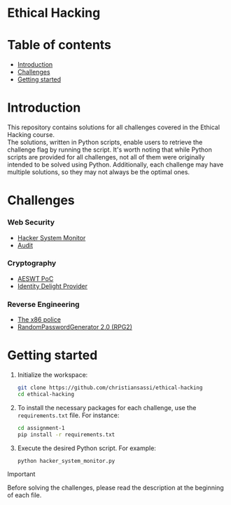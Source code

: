 # Ethical Hacking

# Table of contents

-   [Introduction](#introduction)
-   [Challenges](#challenges)
-   [Getting started](#getting-started)

# Introduction

This repository contains solutions for all challenges covered in the Ethical Hacking course. <br>
The solutions, written in Python scripts, enable users to retrieve the challenge flag by running the script. 
It's worth noting that while Python scripts are provided for all challenges, not all of them were originally intended to be solved using Python. 
Additionally, each challenge may have multiple solutions, so they may not always be the optimal ones.

# Challenges

### Web Security

-   [Hacker System Monitor](assignment-1/hacker_system_monitor.py)
-   [Audit](assignment-2/auction.py)

### Cryptography

-   [AESWT PoC](assignment-3/aeswt_poc.py)
-   [Identity Delight Provider](assignment-4/identity_delight_provider.py)

### Reverse Engineering

-   [The x86 police](assignment-5/the_x86_police.py)
-   [RandomPasswordGenerator 2.0 (RPG2)](assignment-6/random_password_generator_20_rpg2.py)

# Getting started

1. Initialize the workspace:
    ```bash
    git clone https://github.com/christiansassi/ethical-hacking
    cd ethical-hacking
    ```
2. To install the necessary packages for each challenge, use the `requirements.txt` file. For instance:
    ```bash
    cd assignment-1
    pip install -r requirements.txt
    ```
3. Execute the desired Python script. For example:
    ```bash
    python hacker_system_monitor.py
    ```

> [!IMPORTANT]
> Before solving the challenges, please read the description at the beginning of each file.
